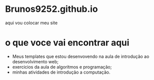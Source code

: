 # Brunos9252.github.io
aqui vou colocar meu site
# o que voce vai encontrar aqui 

- Meus templates que estou desenvovendo na aula de introdução ao desenvolvimento web;
- exercicios da aula de algoritmos e programação;
- minhas atividades de introdução a computação.